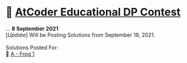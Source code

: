 # 🧠 [AtCoder Educational DP Contest](https://atcoder.jp/contests/dp)
...
**8 September 2021**<br>
[_Update_] Will be Posting Solutions from September 18, 2021.
<br><br>
Solutions Posted For:<br>
🚩 [A - Frog 1](https://atcoder.jp/contests/dp/tasks/dp_a)
